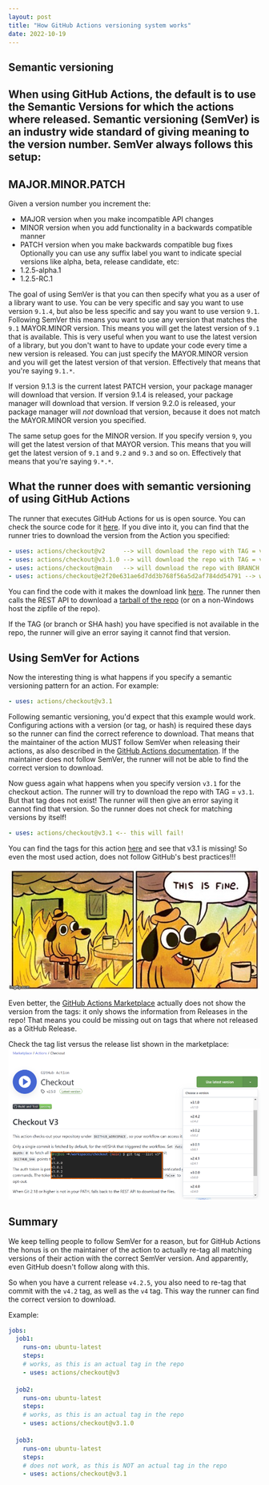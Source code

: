 ```yaml
---
layout: post
title: "How GitHub Actions versioning system works"
date: 2022-10-19
---
```


## Semantic versioning
When using GitHub Actions, the default is to use the Semantic Versions for which the actions where released. Semantic versioning (SemVer) is an industry wide standard of giving meaning to the version number. SemVer always follows this setup:
----------------
MAJOR.MINOR.PATCH
----------------
Given a version number you increment the:
* MAJOR version when you make incompatible API changes
* MINOR version when you add functionality in a backwards compatible manner
* PATCH version when you make backwards compatible bug fixes
Optionally you can use any suffix label you want to indicate special versions like alpha, beta, release candidate, etc:
* 1.2.5-alpha.1
* 1.2.5-RC.1

The goal of using SemVer is that you can then specify what you as a user of a library want to use. You can be very specific and say you want to use version `9.1.4`, but also be less specific and say you want to use version `9.1`. Following SemVer this means you want to use any version that matches the `9.1` MAYOR.MINOR version. This means you will get the latest version of `9.1` that is available. This is very useful when you want to use the latest version of a library, but you don't want to have to update your code every time a new version is released. You can just specify the MAYOR.MINOR version and you will get the latest version of that version. Effectively that means that you're saying `9.1.*`.

If version 9.1.3 is the current latest PATCH version, your package manager will download that version. If version 9.1.4 is released, your package manager will download that version. If version 9.2.0 is released, your package manager will *not* download that version, because it does not match the MAYOR.MINOR version you specified.

The same setup goes for the MINOR version. If you specify version `9`, you will get the latest version of that MAYOR version. This means that you will get the latest version of `9.1` and `9.2` and `9.3` and so on. Effectively that means that you're saying `9.*.*`.

## What the runner does with semantic versioning of using GitHub Actions
The runner that executes GitHub Actions for us is open source. You can check the source code for it [here](https://github.com/actions/runner). If you dive into it, you can find that the runner tries to download the version from the Action you specified:
``` yaml
- uses: actions/checkout@v2     --> will download the repo with TAG = v2
- uses: actions/checkout@v3.1.0 --> will download the repo with TAG = v3.1.0
- uses: actions/checkout@main   --> will download the repo with BRANCH = main
- uses: actions/checkout@e2f20e631ae6d7dd3b768f56a5d2af784dd54791 --> will download the repo with COMMIT = e2f20e631ae6d7dd3b768f56a5d2af784dd54791 (SHA hash)
```
You can find the code with it makes the download link [here](https://github.com/actions/runner/blob/5421fe3f7107f770c904ed4c7e506ae7a5cde2c2/src/Runner.Worker/ActionManager.cs#L1122-L1123). The runner then calls the REST API to download a [tarball of the repo](https://docs.github.com/en/rest/repos/contents#download-a-repository-archive-tar) (or on a non-Windows host the zipfile of the repo).

If the TAG (or branch or SHA hash) you have specified is not available in the repo, the runner will give an error saying it cannot find that version.

## Using SemVer for Actions
Now the interesting thing is what happens if you specify a semantic versioning pattern for an action. For example:
``` yaml
- uses: actions/checkout@v3.1
```

Following semantic versioning, you'd expect that this example would work. Configuring actions with a version (or tag, or hash) is required these days so the runner can find the correct reference to download. That means that the maintainer of the action MUST follow SemVer when releasing their actions, as also described in the [GitHub Actions documentation](https://docs.github.com/en/actions/creating-actions/releasing-and-maintaining-actions#setting-up-github-actions-workflows). If the maintainer does not follow SemVer, the runner will not be able to find the correct version to download. 

Now guess again what happens when you specify version `v3.1` for the checkout action. The runner will try to download the repo with TAG = `v3.1`. But that tag does not exist! The runner will then give an error saying it cannot find that version. So the runner does not check for matching versions by itself!
``` yaml
- uses: actions/checkout@v3.1 <-- this will fail!
```
You can find the tags for this action [here](https://github.com/actions/checkout/tags) and see that v3.1 is missing! So even the most used action, does not follow GitHub's best practices!!!

![Image of the 'this is fine' meme](/images/2022/20220918/this-is-fine.jpg)

Even better, the [GitHub Actions Marketplace](https://github.com/marketplace) actually does not show the version from the tags: it only shows the information from Releases in the repo! That means you could be missing out on tags that where not released as a GitHub Release.

Check the tag list versus the release list shown in the marketplace:
![Tag v3 is missing in the marketplace](/images/2022/20221019/20221019_actions_checkout.png)

## Summary
We keep telling people to follow SemVer for a reason, but for GitHub Actions the honus is on the maintainer of the action to actually re-tag all matching versions of their action with the correct SemVer version. And apparently, even GitHub doesn't follow along with this.

So when you have a current release `v4.2.5`, you also need to re-tag that commit with the `v4.2` tag, as well as the `v4` tag. This way the runner can find the correct version to download. 

Example: 
``` yaml
jobs:
  job1:
    runs-on: ubuntu-latest
    steps:
    # works, as this is an actual tag in the repo
    - uses: actions/checkout@v3
    
  job2:
    runs-on: ubuntu-latest
    steps:
    # works, as this is an actual tag in the repo
    - uses: actions/checkout@v3.1.0
    
  job3:
    runs-on: ubuntu-latest
    steps:
    # does not work, as this is NOT an actual tag in the repo
    - uses: actions/checkout@v3.1
```